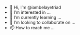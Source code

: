 - 👋 Hi, I’m @iambelayetriad
- 👀 I’m interested in ...
- 🌱 I’m currently learning ...
- 💞️ I’m looking to collaborate on ...
- 📫 How to reach me ...

<!---
iambelayetriad/iambelayetriad is a ✨ special ✨ repository because its `README.md` (this file) appears on your GitHub profile.
You can click the Preview link to take a look at your changes.
--->
